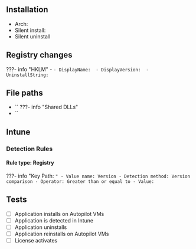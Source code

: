 ## Installation
- Arch:
- Silent install:
- Silent uninstall
## Registry changes
???- info "HKLM\"
	- ``
		- DisplayName: 
		- DisplayVersion: 
		- UninstallString: ``
## File paths
- ``
???- info "Shared DLLs"
- ``
## Intune
### Detection Rules
#### Rule type: Registry
???- info "Key Path: ``"
	- Value name: Version
	- Detection method: Version comparison
	- Operator: Greater than or equal to
	- Value: ``
## Tests
- [ ] Application installs on Autopilot VMs
- [ ] Application is detected in Intune
- [ ] Application uninstalls
- [ ] Application reinstalls on Autopilot VMs
- [ ] License activates